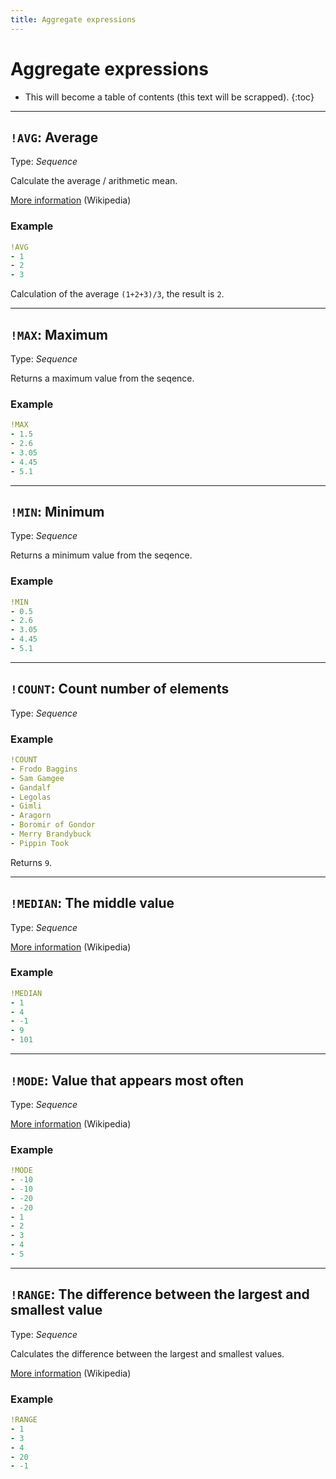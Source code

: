 ```yaml
---
title: Aggregate expressions
---
```


# Aggregate expressions

* This will become a table of contents (this text will be scrapped).
{:toc}

---

## `!AVG`: Average 

Type: _Sequence_

Calculate the average / arithmetic mean.

[More information](https://en.wikipedia.org/wiki/Arithmetic_mean) (Wikipedia)

### Example

```yaml
!AVG
- 1
- 2
- 3
```

Calculation of the average `(1+2+3)/3`,  the result is `2`.

---

## `!MAX`: Maximum 

Type: _Sequence_

Returns a maximum value from the seqence.


### Example

```yaml
!MAX
- 1.5
- 2.6
- 3.05
- 4.45
- 5.1
```


---

## `!MIN`: Minimum 

Type: _Sequence_

Returns a minimum value from the seqence.

### Example

```yaml
!MIN
- 0.5
- 2.6
- 3.05
- 4.45
- 5.1
```

---

## `!COUNT`: Count number of elements 

Type: _Sequence_

### Example

```yaml
!COUNT
- Frodo Baggins
- Sam Gamgee
- Gandalf
- Legolas
- Gimli
- Aragorn
- Boromir of Gondor
- Merry Brandybuck
- Pippin Took
```

Returns `9`.

---

## `!MEDIAN`: The middle value 

Type: _Sequence_

[More information](https://en.wikipedia.org/wiki/Median) (Wikipedia)


### Example

```yaml
!MEDIAN
- 1
- 4
- -1
- 9
- 101
```

---

## `!MODE`: Value that appears most often 

Type: _Sequence_

[More information](https://en.wikipedia.org/wiki/Mode_%28statistics%29) (Wikipedia)


### Example

```yaml
!MODE
- -10
- -10
- -20
- -20
- 1
- 2
- 3
- 4
- 5
```

---

## `!RANGE`: The difference between the largest and smallest value 

Type: _Sequence_

Calculates the difference between the largest and smallest values.

[More information](https://en.wikipedia.org/wiki/Range_%28statistics%29) (Wikipedia)

### Example

```yaml
!RANGE
- 1
- 3
- 4
- 20
- -1
```
